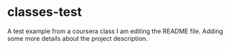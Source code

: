 # classes-test
A test example from a coursera class 
I am editing the README file. Adding some more details about the project description.

